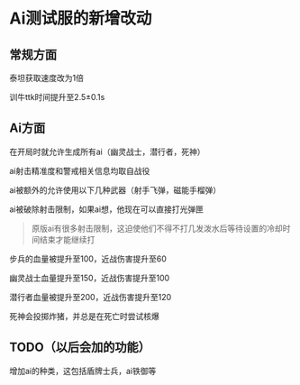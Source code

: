# Ai测试服的新增改动

## 常规方面

泰坦获取速度改为1倍

训牛ttk时间提升至2.5±0.1s

## Ai方面

在开局时就允许生成所有ai（幽灵战士，潜行者，死神）

ai射击精准度和警戒相关信息均取自战役

ai被额外的允许使用以下几种武器（射手飞弹，磁能手榴弹）

ai被破除射击限制，如果ai想，他现在可以直接打光弹匣

> 原版ai有很多射击限制，这迫使他们不得不打几发泼水后等待设置的冷却时间结束才能继续打

步兵的血量被提升至100，近战伤害提升至60

幽灵战士血量提升至150，近战伤害提升至100

潜行者血量被提升至200，近战伤害提升至120

死神会投掷炸猪，并总是在死亡时尝试核爆

## TODO（以后会加的功能）

增加ai的种类，这包括盾牌士兵，ai铁御等